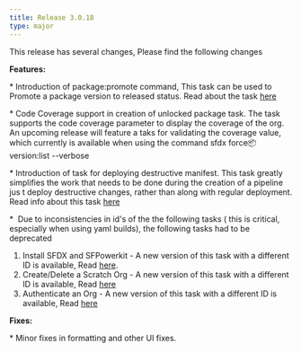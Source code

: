 ```yaml
---
title: Release 3.0.18
type: major
---
```


This release has several changes, Please find the following changes

**Features:**

\* Introduction of package:promote command, This task can be used to&nbsp; Promote a package version to released status. Read about the task [here](https://sfpowerscripts.com/tasks/packaging-tasks/promote%20an%20unlocked%20package/)

\* Code Coverage support in creation of unlocked package task. The task supports the code coverage parameter to display the coverage of the org. An upcoming release will feature a taks for validating the coverage value, which currently is available when using the command sfdx force:package:version:list --verbose

\* Introduction of task for deploying destructive manifest. This task greatly simplifies the work that needs to be done during the creation of a pipeline jus t deploy destructive changes, rather than along with regular deployment. Read info about this task [here](https://sfpowerscripts.com/tasks/deployment-tasks/deploy%20destructive%20manifest%20to%20an%20org/)

\*&nbsp; Due to inconsistencies in id's of the the following tasks ( this is critical, especially when using yaml builds), the following tasks had to be deprecated

1. Install SFDX and SFPowerkit - A new version of this task with a different ID is available, Read [here](https://sfpowerscripts.com/tasks/common-utility-tasks/install%20sfdx%20cli/).
2. Create/Delete a Scratch Org - A new version of this task with a different ID is available, Read [here](https://sfpowerscripts.com/tasks/common-utility-tasks/create%20and%20delete%20a%20scratch%20org/)
3. Authenticate an Org - A new version of this task with a different ID is available, Read [here](https://sfpowerscripts.com/tasks/common-utility-tasks/authenticate%20an%20org/)

**Fixes:**

\* Minor fixes in formatting and other UI fixes.